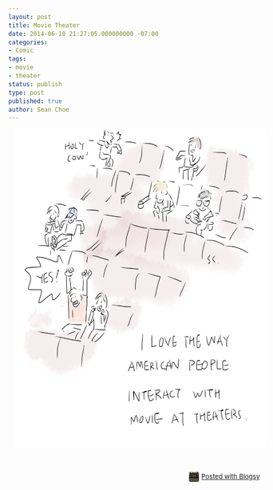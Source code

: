 ```yaml
---
layout: post
title: Movie Theater
date: 2014-06-10 21:27:05.000000000 -07:00
categories:
- Comic
tags:
- movie
- theater
status: publish
type: post
published: true
author: Sean Choe
---
```

<div class="separator" style="clear: both; text-align: center;"><a href="/assets/wpid-Photo-20140610222556.jpg" target="_blank" style="margin-left: 1em; margin-right: 1em;"><img src="/assets/wpid-Photo-20140610222556.jpg" id="blogsy-1402464386192.8416" class="aligncenter" width="640" height="640" alt="" /></a></div>
<p>&nbsp;</p>
<div style="text-align: right; font-size: small; clear: both;" id="blogsy_footer"><a href="http://blogsyapp.com" target="_blank"><img src="/assets/blogsy_footer_icon.png" alt="Posted with Blogsy" style="vertical-align: middle; margin-right: 5px;" width="20" height="20" />Posted with Blogsy</a></div>

